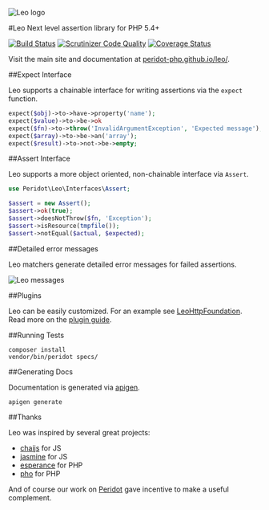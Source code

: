 ![Leo logo](https://raw.github.com/peridot-php/leo/master/leo.png "Leo logo")

#Leo
Next level assertion library for PHP 5.4+

[![Build Status](https://travis-ci.org/peridot-php/leo.svg?branch=master)](https://travis-ci.org/peridot-php/leo) 
[![Scrutinizer Code Quality](https://scrutinizer-ci.com/g/peridot-php/leo/badges/quality-score.png?b=master)](https://scrutinizer-ci.com/g/peridot-php/leo/?branch=master)
[![Coverage Status](https://coveralls.io/repos/peridot-php/leo/badge.png?branch=master)](https://coveralls.io/r/peridot-php/leo?branch=master)

Visit the main site and documentation at [peridot-php.github.io/leo/](http://peridot-php.github.io/leo/).

##Expect Interface

Leo supports a chainable interface for writing assertions via the `expect` function.

```php
expect($obj)->to->have->property('name');
expect($value)->to->be->ok
expect($fn)->to->throw('InvalidArgumentException', 'Expected message');
expect($array)->to->be->an('array');
expect($result)->to->not->be->empty;
```

##Assert Interface

Leo supports a more object oriented, non-chainable interface via `Assert`.

```php
use Peridot\Leo\Interfaces\Assert;

$assert = new Assert();
$assert->ok(true);
$assert->doesNotThrow($fn, 'Exception');
$assert->isResource(tmpfile());
$assert->notEqual($actual, $expected);
```

##Detailed error messages

Leo matchers generate detailed error messages for failed assertions.

![Leo messages](https://raw.github.com/peridot-php/leo/master/message.png "Leo messages")

##Plugins

Leo can be easily customized. For an example see [LeoHttpFoundation](https://github.com/peridot-php/leo-http-foundation). Read more on the [plugin guide](https://github.com/peridot-php/leo-http-foundation).

##Running Tests

```
composer install
vendor/bin/peridot specs/
```

##Generating Docs

Documentation is generated via [apigen](http://apigen.org/).

```
apigen generate
```

##Thanks

Leo was inspired by several great projects:

* [chaijs](http://chaijs.com/) for JS
* [jasmine](http://jasmine.github.io/) for JS
* [esperance](https://github.com/esperance/esperance) for PHP
* [pho](https://github.com/danielstjules/pho) for PHP

And of course our work on [Peridot](http://peridot-php.github.io/) gave incentive to make a useful complement.
